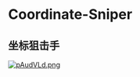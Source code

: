 # Coordinate-Sniper
## 坐标狙击手

[![pAudVLd.png](https://s21.ax1x.com/2024/09/15/pAudVLd.png)](https://imgse.com/i/pAudVLd)
